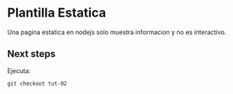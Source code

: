 # Plantilla Estatica

Una pagina estatica en nodejs solo muestra informacion y no es interactivo.


## Next steps
Ejecuta: 

` git checkout tut-02 `

